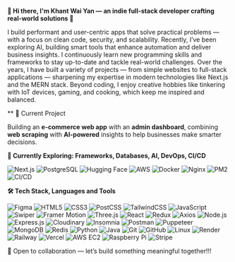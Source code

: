 **👋 Hi there, I'm Khant Wai Yan — an indie full-stack developer crafting real-world solutions 🚀**

I build performant and user-centric apps that solve practical problems — with a focus on clean code, security, and scalability. Recently, I’ve been exploring AI, building smart tools that enhance automation and deliver business insights. I continuously learn new programming skills and frameworks to stay up-to-date and tackle real-world challenges. Over the years, I have built a variety of projects — from simple websites to full-stack applications — sharpening my expertise in modern technologies like Next.js and the MERN stack. Beyond coding, I enjoy creative hobbies like tinkering with IoT devices, gaming, and cooking, which keep me inspired and balanced.

** 🚀 Current Project

Building an **e-commerce web app** with an **admin dashboard**, combining **web scraping** with **AI-powered** insights to help businesses make smarter decisions.

**🧠 Currently Exploring: Frameworks, Databases, AI, DevOps, CI/CD** 

![Next.js](https://img.shields.io/badge/Framework-Next.js-000?logo=nextdotjs)
![PostgreSQL](https://img.shields.io/badge/Database-PostgreSQL-336791?logo=postgresql&logoColor=white)
![Hugging Face](https://img.shields.io/badge/AI-Hugging%20Face-ffcd00?logo=huggingface)
![AWS](https://img.shields.io/badge/Cloud-AWS-FF9900?logo=amazonaws&logoColor=white)
![Docker](https://img.shields.io/badge/DevOps-Docker-2496ED?logo=docker&logoColor=white)
![Nginx](https://img.shields.io/badge/DevOps-Nginx-009639?logo=nginx&logoColor=white)
![PM2](https://img.shields.io/badge/Process%20Manager-PM2-2B037A)
![CI/CD](https://img.shields.io/badge/CI/CD-GitHub%20Actions-2088FF?logo=githubactions)

**🛠 Tech Stack, Languages and Tools**

![Figma](https://img.shields.io/badge/Figma-%23F24E1E.svg?style=for-the-badge&logo=figma&logoColor=white)
![HTML5](https://img.shields.io/badge/HTML5-%23E34F26.svg?style=for-the-badge&logo=html5&logoColor=white)
![CSS3](https://img.shields.io/badge/CSS3-%231572B6.svg?style=for-the-badge&logo=css3&logoColor=white)
![PostCSS](https://img.shields.io/badge/PostCSS-%23DD3A0A.svg?style=for-the-badge&logo=postcss&logoColor=white)
![TailwindCSS](https://img.shields.io/badge/TailwindCSS-%2306B6D4.svg?style=for-the-badge&logo=tailwindcss&logoColor=white)
![JavaScript](https://img.shields.io/badge/JavaScript-%23F7DF1E.svg?style=for-the-badge&logo=javascript&logoColor=black)
![Swiper](https://img.shields.io/badge/Swiper-6332F6.svg?style=for-the-badge&logo=swiper&logoColor=white)
![Framer Motion](https://img.shields.io/badge/Framer--Motion-000000.svg?style=for-the-badge&logo=framer&logoColor=white)
![Three.js](https://img.shields.io/badge/Three.js-000000.svg?style=for-the-badge&logo=three.js&logoColor=white)
![React](https://img.shields.io/badge/React-%2361DAFB.svg?style=for-the-badge&logo=react&logoColor=black)
![Redux](https://img.shields.io/badge/Redux-%23764ABC.svg?style=for-the-badge&logo=redux&logoColor=white)
![Axios](https://img.shields.io/badge/Axios-5A29E4.svg?style=for-the-badge&logo=axios&logoColor=white)
![Node.js](https://img.shields.io/badge/Node.js-%23339933.svg?style=for-the-badge&logo=node.js&logoColor=white)
![Express.js](https://img.shields.io/badge/Express.js-%23000000.svg?style=for-the-badge&logo=express&logoColor=white)
![Cloudinary](https://img.shields.io/badge/Cloudinary-3448C5.svg?style=for-the-badge&logo=cloudinary&logoColor=white)
![Insomnia](https://img.shields.io/badge/Insomnia-4000BF.svg?style=for-the-badge&logo=insomnia&logoColor=white)
![Postman](https://img.shields.io/badge/Postman-%23FF6C37.svg?style=for-the-badge&logo=postman&logoColor=white)
![Puppeteer](https://img.shields.io/badge/Puppeteer-40B5A4.svg?style=for-the-badge&logo=puppeteer&logoColor=white)
![MongoDB](https://img.shields.io/badge/MongoDB-%2347A248.svg?style=for-the-badge&logo=mongodb&logoColor=white)
![Redis](https://img.shields.io/badge/Redis-%23DC382D.svg?style=for-the-badge&logo=redis&logoColor=white)
![Python](https://img.shields.io/badge/Python-%233776AB.svg?style=for-the-badge&logo=python&logoColor=white)
![Java](https://img.shields.io/badge/Java-%23ED8B00.svg?style=for-the-badge&logo=java&logoColor=white)
![Git](https://img.shields.io/badge/Git-%23F05032.svg?style=for-the-badge&logo=git&logoColor=white)
![GitHub](https://img.shields.io/badge/GitHub-%23181717.svg?style=for-the-badge&logo=github&logoColor=white)
![Linux](https://img.shields.io/badge/Linux-%23FCC624.svg?style=for-the-badge&logo=linux&logoColor=black)
![Render](https://img.shields.io/badge/Render-46E3B7.svg?style=for-the-badge&logo=render&logoColor=black)
![Railway](https://img.shields.io/badge/Railway-000000.svg?style=for-the-badge&logo=railway&logoColor=white)
![Vercel](https://img.shields.io/badge/Vercel-%23000000.svg?style=for-the-badge&logo=vercel&logoColor=white)
![AWS EC2](https://img.shields.io/badge/AWS%20EC2-%23FF9900.svg?style=for-the-badge&logo=amazonec2&logoColor=white)
![Raspberry Pi](https://img.shields.io/badge/Raspberry%20Pi-C51A4A.svg?style=for-the-badge&logo=raspberrypi&logoColor=white)
![Stripe](https://img.shields.io/badge/Stripe-635BFF.svg?style=for-the-badge&logo=stripe&logoColor=white)

🚀 Open to collaboration — let’s build something meaningful together!!!
